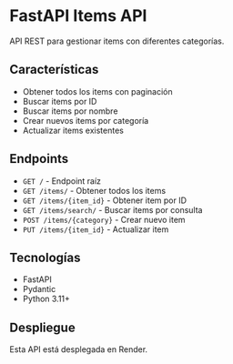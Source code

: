 # FastAPI Items API

API REST para gestionar items con diferentes categorías.

## Características

- Obtener todos los items con paginación
- Buscar items por ID
- Buscar items por nombre
- Crear nuevos items por categoría
- Actualizar items existentes

## Endpoints

- `GET /` - Endpoint raíz
- `GET /items/` - Obtener todos los items
- `GET /items/{item_id}` - Obtener item por ID
- `GET /items/search/` - Buscar items por consulta
- `POST /items/{category}` - Crear nuevo item
- `PUT /items/{item_id}` - Actualizar item

## Tecnologías

- FastAPI
- Pydantic
- Python 3.11+

## Despliegue

Esta API está desplegada en Render.
